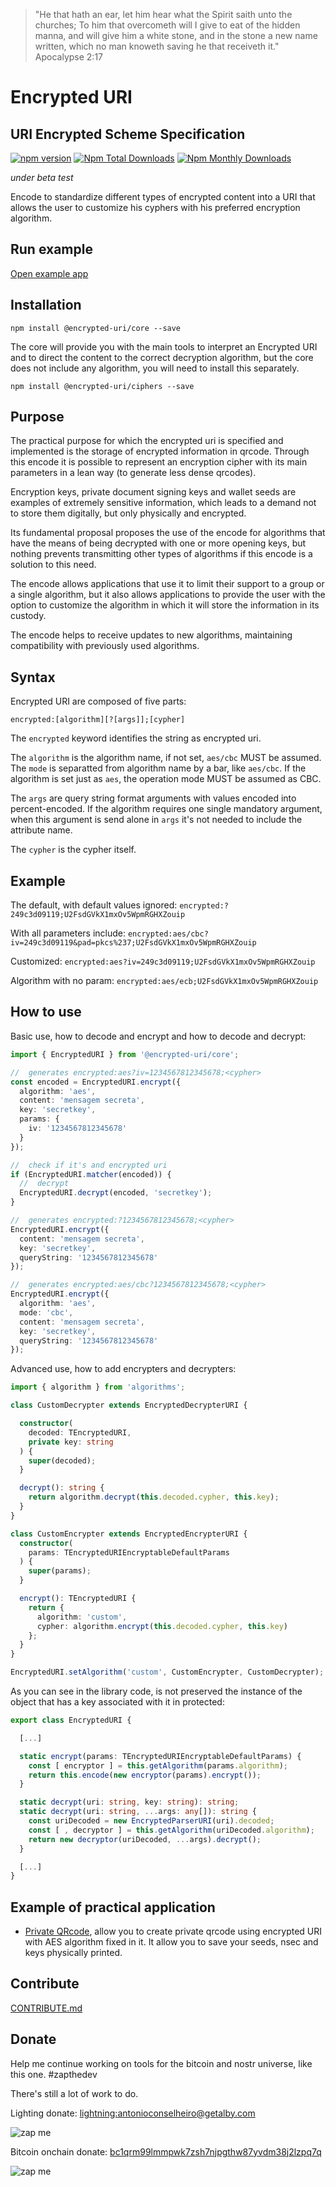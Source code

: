 > "He that hath an ear, let him hear what the Spirit saith unto the churches; To him that overcometh will I give to eat of the hidden manna, and will give him a white stone, and in the stone a new name written, which no man knoweth saving he that receiveth it."
> Apocalypse 2:17

# Encrypted URI
## URI Encrypted Scheme Specification

[![npm version](https://badge.fury.io/js/@encrypted-uri%2Fcore.svg)](https://github.com/antonioconselheiro/encrypted-uri)
[![Npm Total Downloads](https://img.shields.io/npm/dt/@encrypted-uri/core.svg)](https://github.com/antonioconselheiro/encrypted-uri)
[![Npm Monthly Downloads](https://img.shields.io/npm/dm/@encrypted-uri/core.svg)](https://github.com/antonioconselheiro/encrypted-uri)

*under beta test*

Encode to standardize different types of encrypted content into a URI that allows the user to customize his cyphers with his preferred encryption algorithm.

## Run example
[Open example app](https://antonioconselheiro.github.io/encrypted-uri/ciphers-example/browser/)

## Installation

```npm install @encrypted-uri/core --save```

The core will provide you with the main tools to interpret an Encrypted URI and to direct the content to the correct decryption algorithm, but the core does not include any algorithm, you will need to install this separately.

```npm install @encrypted-uri/ciphers --save```

## Purpose

The practical purpose for which the encrypted uri is specified and implemented is the storage of encrypted information in qrcode. Through this encode it is possible to represent an encryption cipher with its main parameters in a lean way (to generate less dense qrcodes).

Encryption keys, private document signing keys and wallet seeds are examples of extremely sensitive information, which leads to a demand not to store them digitally, but only physically and encrypted.

Its fundamental proposal proposes the use of the encode for algorithms that have the means of being decrypted with one or more opening keys, but nothing prevents transmitting other types of algorithms if this encode is a solution to this need.

The encode allows applications that use it to limit their support to a group or a single algorithm, but it also allows applications to provide the user with the option to customize the algorithm in which it will store the information in its custody.

The encode helps to receive updates to new algorithms, maintaining compatibility with previously used algorithms.

## Syntax
Encrypted URI are composed of five parts:

```encrypted:[algorithm][?[args]];[cypher]```

The ```encrypted``` keyword identifies the string as encrypted uri.

The ```algorithm``` is the algorithm name, if not set, ```aes/cbc``` MUST be  assumed. The ```mode``` is separatted from algorithm name by a bar, like ```aes/cbc```. If the algorithm is set just as ```aes```, the operation mode MUST be  assumed as CBC.

The ```args``` are query string format arguments with values encoded into percent-encoded. If the algorithm requires one single mandatory argument, when this argument is send alone in ```args``` it's not needed to include the attribute name.

The ```cypher``` is the cypher itself.

## Example
The default, with default values ignored:
```encrypted:?249c3d09119;U2FsdGVkX1mxOv5WpmRGHXZouip```

With all parameters include:
```encrypted:aes/cbc?iv=249c3d09119&pad=pkcs%237;U2FsdGVkX1mxOv5WpmRGHXZouip```

Customized:
```encrypted:aes?iv=249c3d09119;U2FsdGVkX1mxOv5WpmRGHXZouip```

Algorithm with no param:
```encrypted:aes/ecb;U2FsdGVkX1mxOv5WpmRGHXZouip```

## How to use
Basic use, how to decode and encrypt and how to decode and decrypt: 

```typescript
import { EncryptedURI } from '@encrypted-uri/core';

//  generates encrypted:aes?iv=1234567812345678;<cypher>
const encoded = EncryptedURI.encrypt({
  algorithm: 'aes',
  content: 'mensagem secreta',
  key: 'secretkey',
  params: {
    iv: '1234567812345678'
  }
});

//  check if it's and encrypted uri
if (EncryptedURI.matcher(encoded)) {
  //  decrypt
  EncryptedURI.decrypt(encoded, 'secretkey');
}

//  generates encrypted:?1234567812345678;<cypher>
EncryptedURI.encrypt({
  content: 'mensagem secreta',
  key: 'secretkey',
  queryString: '1234567812345678'
});

//  generates encrypted:aes/cbc?1234567812345678;<cypher>
EncryptedURI.encrypt({
  algorithm: 'aes',
  mode: 'cbc',
  content: 'mensagem secreta',
  key: 'secretkey',
  queryString: '1234567812345678'
});
```

Advanced use, how to add encrypters and decrypters: 
```typescript
import { algorithm } from 'algorithms';

class CustomDecrypter extends EncryptedDecrypterURI {

  constructor(
    decoded: TEncryptedURI,
    private key: string
  ) {
    super(decoded);
  }

  decrypt(): string {
    return algorithm.decrypt(this.decoded.cypher, this.key);
  }
}

class CustomEncrypter extends EncryptedEncrypterURI {
  constructor(
    params: TEncryptedURIEncryptableDefaultParams
  ) {
    super(params);
  }

  encrypt(): TEncryptedURI {
    return {
      algorithm: 'custom',
      cypher: algorithm.encrypt(this.decoded.cypher, this.key)
    };
  }
}

EncryptedURI.setAlgorithm('custom', CustomEncrypter, CustomDecrypter);
```

As you can see in the library code, is not preserved the instance of the object that has a key associated with it in protected:

```typescript
export class EncryptedURI {

  [...]

  static encrypt(params: TEncryptedURIEncryptableDefaultParams) {
    const [ encryptor ] = this.getAlgorithm(params.algorithm);
    return this.encode(new encryptor(params).encrypt());
  }

  static decrypt(uri: string, key: string): string;
  static decrypt(uri: string, ...args: any[]): string {
    const uriDecoded = new EncryptedParserURI(uri).decoded;
    const [ , decryptor ] = this.getAlgorithm(uriDecoded.algorithm);
    return new decryptor(uriDecoded, ...args).decrypt();
  }

  [...]
}
```

## Example of practical application
 - [Private QRcode](https://antonioconselheiro.github.io/private-qrcode/#/home), allow you to create private qrcode using encrypted URI with AES algorithm fixed in it. It allow you to save your seeds, nsec and keys physically printed.

## Contribute
[CONTRIBUTE.md](./CONTRIBUTE.md)

## Donate
Help me continue working on tools for the bitcoin and nostr universe, like this one. #zapthedev

There's still a lot of work to do.

Lighting donate: <a href="lightning:antonioconselheiro@getalby.com">lightning:antonioconselheiro@getalby.com</a>

![zap me](https://raw.githubusercontent.com/antonioconselheiro/antonioconselheiro/main/img/qrcode-wallet-lighting.png)

Bitcoin onchain donate: <a href="bitcoin:bc1qrm99lmmpwk7zsh7njpgthw87yvdm38j2lzpq7q">bc1qrm99lmmpwk7zsh7njpgthw87yvdm38j2lzpq7q</a>

![zap me](https://raw.githubusercontent.com/antonioconselheiro/antonioconselheiro/main/img/qrcode-wallet-bitcoin.png)
